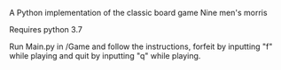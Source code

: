 A Python implementation of the classic board game Nine men's morris

Requires python 3.7

Run Main.py in /Game and follow the instructions, forfeit by inputting "f" while playing and quit by inputting "q" while playing.
